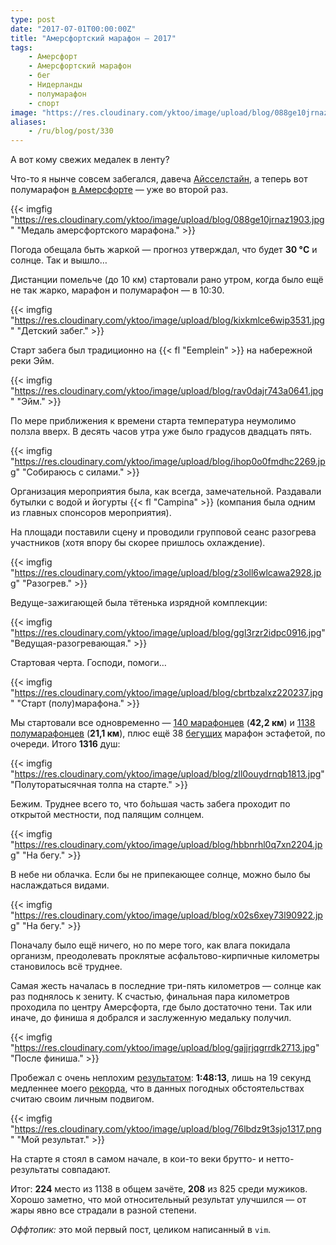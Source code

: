 ```yaml
---
type: post
date: "2017-07-01T00:00:00Z"
title: "Амерсфортский марафон — 2017"
tags:
    - Амерсфорт
    - Амерсфортский марафон
    - бег
    - Нидерланды
    - полумарафон
    - спорт
image: "https://res.cloudinary.com/yktoo/image/upload/blog/088ge10jrnaz1903.jpg"
aliases:
    - /ru/blog/post/330
---
```


А вот кому свежих медалек в ленту?

Что-то я нынче совсем забегался, давеча [Айсселстайн](0327), а теперь вот полумарафон [в Амерсфорте](https://www.marathonamersfoort.nl/) — уже во второй раз.

<!--more-->

{{< imgfig "https://res.cloudinary.com/yktoo/image/upload/blog/088ge10jrnaz1903.jpg" "Медаль амерсфортского марафона." >}}

Погода обещала быть жаркой — прогноз утверждал, что будет **30 °C** и солнце. Так и вышло…

Дистанции помельче (до 10 км) стартовали рано утром, когда было ещё не так жарко, марафон и полумарафон — в 10:30.

{{< imgfig "https://res.cloudinary.com/yktoo/image/upload/blog/kixkmlce6wip3531.jpg" "Детский забег." >}}

Старт забега был традиционно на {{< fl "Eemplein" >}} на набережной реки Эйм.

{{< imgfig "https://res.cloudinary.com/yktoo/image/upload/blog/rav0dajr743a0641.jpg" "Эйм." >}}

По мере приближения к времени старта температура неумолимо ползла вверх. В десять часов утра уже было градусов двадцать пять.

{{< imgfig "https://res.cloudinary.com/yktoo/image/upload/blog/ihop0o0fmdhc2269.jpg" "Собираюсь с силами." >}}

Организация мероприятия была, как всегда, замечательной. Раздавали бутылки с водой и йогурты {{< fl "Campina" >}} (компания была одним из главных спонсоров мероприятия).

На площади поставили сцену и проводили групповой сеанс разогрева участников (хотя впору бы скорее пришлось охлаждение).

{{< imgfig "https://res.cloudinary.com/yktoo/image/upload/blog/z3oll6wlcawa2928.jpg" "Разогрев." >}}

Ведуще-зажигающей была тётенька изрядной комплекции:

{{< imgfig "https://res.cloudinary.com/yktoo/image/upload/blog/ggl3rzr2idpc0916.jpg" "Ведущая-разогревающая." >}}

Стартовая черта. Господи, помоги…

{{< imgfig "https://res.cloudinary.com/yktoo/image/upload/blog/cbrtbzalxz220237.jpg" "Старт (полу)марафона." >}}

Мы стартовали все одновременно — [140 марафонцев](https://results.sporthive.com/events/6280399465689907200/races/395733) (**42,2 км**) и [1138 полумарафонцев](https://results.sporthive.com/events/6280399465689907200/races/395734) (**21,1 км**), плюс ещё 38 [бегущих](https://results.sporthive.com/events/6280399465689907200/races/414813) марафон эстафетой, по очереди. Итого **1316** душ:

{{< imgfig "https://res.cloudinary.com/yktoo/image/upload/blog/zll0ouydrnqb1813.jpg" "Полуторатысячная толпа на старте." >}}

Бежим. Труднее всего то, что бо́льшая часть забега проходит по открытой местности, под палящим солнцем.

{{< imgfig "https://res.cloudinary.com/yktoo/image/upload/blog/hbbnrhl0q7xn2204.jpg" "На бегу." >}}

В небе ни облачка. Если бы не припекающее солнце, можно было бы наслаждаться видами.

{{< imgfig "https://res.cloudinary.com/yktoo/image/upload/blog/x02s6xey73l90922.jpg" "На бегу." >}}

Поначалу было ещё ничего, но по мере того, как влага покидала организм, преодолевать проклятые асфальтово-кирпичные километры становилось всё труднее.

Самая жесть началась в последние три-пять километров — солнце как раз поднялось к зениту. К счастью, финальная пара километров проходила по центру Амерсфорта, где было достаточно тени. Так или иначе, до финиша я добрался и заслуженную медальку получил.

{{< imgfig "https://res.cloudinary.com/yktoo/image/upload/blog/gajjrjqgrrdk2713.jpg" "После финиша." >}}

Пробежал с очень неплохим [результатом](https://results.sporthive.com/events/6280399465689907200/races/395734/bib/878): **1:48:13**, лишь на 19 секунд медленнее моего [рекорда](0320), что в данных погодных обстоятельствах считаю своим личным подвигом.

{{< imgfig "https://res.cloudinary.com/yktoo/image/upload/blog/76lbdz9t3sjo1317.png" "Мой результат." >}}

На старте я стоял в самом начале, в кои-то веки брутто- и нетто-результаты совпадают.

Итог: **224** место из 1138 в общем зачёте, **208** из 825 среди мужиков. Хорошо заметно, что мой относительный результат улучшился — от жары явно все страдали в разной степени.

*Оффтопик:* это мой первый пост, целиком написанный в `vim`.
